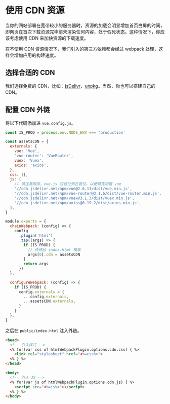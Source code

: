 # 使用 CDN 资源

当你的网站部署在宽带较小的服务器时，资源的加载会明显增加首页白屏的时间，即网页在首次下载资源完毕前未渲染任何内容，处于假死状态。这种情况下，你应该考虑使用 CDN 来加快资源的下载速度。

在不使用 CDN 资源情况下，我们引入的第三方依赖都会经过 webpack 处理，这样会增加应用的构建速度。

## 选择合适的 CDN

我们选择免费的 CDN，比如：[jsDelivr](https://www.jsdelivr.com/)、[unpkg](https://unpkg.com/)。当然，你也可以搭建自己的 CDN。

## 配置 CDN 外链

将以下代码添加进 `vue.config.js`。
```js
const IS_PROD = process.env.NODE_ENV === 'production'

const assetsCDN = {
  externals: {
    vue: 'Vue',
    'vue-router': 'VueRouter',
    vuex: 'Vuex',
    axios: 'axios',
  },
  css: [],
  js: [
    // 请注意顺序，vue.js 应该位列在首位，以便首先加载 vue
    '//cdn.jsdelivr.net/npm/vue@2.6.11/dist/vue.min.js',
    '//cdn.jsdelivr.net/npm/vue-router@3.1.6/dist/vue-router.min.js',
    '//cdn.jsdelivr.net/npm/vuex@3.1.3/dist/vuex.min.js',
    '//cdn.jsdelivr.net/npm/axios@0.19.2/dist/axios.min.js',
  ],
}

module.exports = {
  chainWebpack: (config) => {
    config
      .plugin('html')
      .tap((args) => {
        if (IS_PROD) {
          // 传递给 index.html 模板
          args[0].cdn = assetsCDN
        }
        return args
      })
  },

  configureWebpack: (config) => {
    if (IS_PROD) {
      config.externals = {
        ...config.externals,
        ...assetsCDN.externals,
      }
    }
  },
}
```

之后在 `public/index.html` 注入外链。
```html
<head>
  <!-- 引入样式 -->
  <% for(var css of htmlWebpackPlugin.options.cdn.css) { %>
    <link rel="stylesheet" href="<%=css%>">
  <% } %>
</head>

<body>
  <!-- 引入 JS -->
  <% for(var js of htmlWebpackPlugin.options.cdn.js) { %>
    <script src="<%=js%>"></script>
  <% } %>
</body>
```
